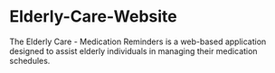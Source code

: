 # Elderly-Care-Website
The Elderly Care - Medication Reminders is a web-based application designed to assist elderly individuals in managing their medication schedules. 
